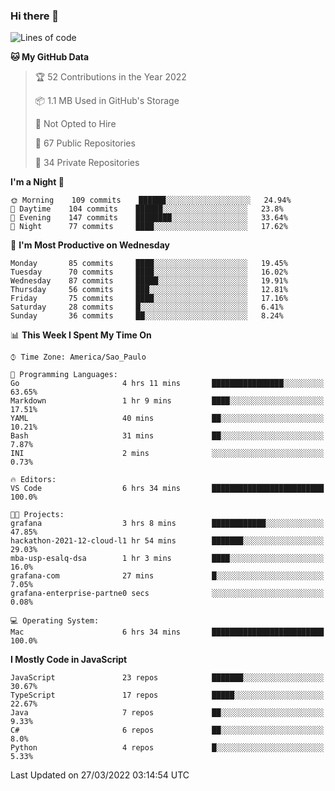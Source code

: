 ### Hi there 👋

<!--
**guicaulada/guicaulada** is a ✨ _special_ ✨ repository because its `README.md` (this file) appears on your GitHub profile.

Here are some ideas to get you started:

- 🔭 I’m currently working on ...
- 🌱 I’m currently learning ...
- 👯 I’m looking to collaborate on ...
- 🤔 I’m looking for help with ...
- 💬 Ask me about ...
- 📫 How to reach me: ...
- 😄 Pronouns: ...
- ⚡ Fun fact: ...
-->

<!--START_SECTION:waka-->
![Lines of code](https://img.shields.io/badge/From%20Hello%20World%20I%27ve%20Written-2%20Million%20lines%20of%20code-blue)

**🐱 My GitHub Data** 

> 🏆 52 Contributions in the Year 2022
 > 
> 📦 1.1 MB Used in GitHub's Storage 
 > 
> 🚫 Not Opted to Hire
 > 
> 📜 67 Public Repositories 
 > 
> 🔑 34 Private Repositories  
 > 
**I'm a Night 🦉** 

```text
🌞 Morning    109 commits    ██████░░░░░░░░░░░░░░░░░░░   24.94% 
🌆 Daytime    104 commits    ██████░░░░░░░░░░░░░░░░░░░   23.8% 
🌃 Evening    147 commits    ████████░░░░░░░░░░░░░░░░░   33.64% 
🌙 Night      77 commits     ████░░░░░░░░░░░░░░░░░░░░░   17.62%

```
📅 **I'm Most Productive on Wednesday** 

```text
Monday       85 commits     ████░░░░░░░░░░░░░░░░░░░░░   19.45% 
Tuesday      70 commits     ████░░░░░░░░░░░░░░░░░░░░░   16.02% 
Wednesday    87 commits     █████░░░░░░░░░░░░░░░░░░░░   19.91% 
Thursday     56 commits     ███░░░░░░░░░░░░░░░░░░░░░░   12.81% 
Friday       75 commits     ████░░░░░░░░░░░░░░░░░░░░░   17.16% 
Saturday     28 commits     █░░░░░░░░░░░░░░░░░░░░░░░░   6.41% 
Sunday       36 commits     ██░░░░░░░░░░░░░░░░░░░░░░░   8.24%

```


📊 **This Week I Spent My Time On** 

```text
⌚︎ Time Zone: America/Sao_Paulo

💬 Programming Languages: 
Go                       4 hrs 11 mins       ████████████████░░░░░░░░░   63.65% 
Markdown                 1 hr 9 mins         ████░░░░░░░░░░░░░░░░░░░░░   17.51% 
YAML                     40 mins             ██░░░░░░░░░░░░░░░░░░░░░░░   10.21% 
Bash                     31 mins             ██░░░░░░░░░░░░░░░░░░░░░░░   7.87% 
INI                      2 mins              ░░░░░░░░░░░░░░░░░░░░░░░░░   0.73%

🔥 Editors: 
VS Code                  6 hrs 34 mins       █████████████████████████   100.0%

🐱‍💻 Projects: 
grafana                  3 hrs 8 mins        ████████████░░░░░░░░░░░░░   47.85% 
hackathon-2021-12-cloud-l1 hr 54 mins        ███████░░░░░░░░░░░░░░░░░░   29.03% 
mba-usp-esalq-dsa        1 hr 3 mins         ████░░░░░░░░░░░░░░░░░░░░░   16.0% 
grafana-com              27 mins             █░░░░░░░░░░░░░░░░░░░░░░░░   7.05% 
grafana-enterprise-partne0 secs              ░░░░░░░░░░░░░░░░░░░░░░░░░   0.08%

💻 Operating System: 
Mac                      6 hrs 34 mins       █████████████████████████   100.0%

```

**I Mostly Code in JavaScript** 

```text
JavaScript               23 repos            ███████░░░░░░░░░░░░░░░░░░   30.67% 
TypeScript               17 repos            █████░░░░░░░░░░░░░░░░░░░░   22.67% 
Java                     7 repos             ██░░░░░░░░░░░░░░░░░░░░░░░   9.33% 
C#                       6 repos             ██░░░░░░░░░░░░░░░░░░░░░░░   8.0% 
Python                   4 repos             █░░░░░░░░░░░░░░░░░░░░░░░░   5.33%

```



 Last Updated on 27/03/2022 03:14:54 UTC
<!--END_SECTION:waka-->
